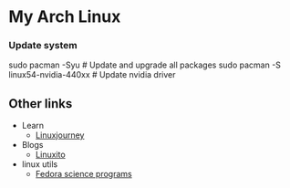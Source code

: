 # My Arch Linux


### Update system

sudo pacman -Syu                        # Update and upgrade all packages
sudo pacman -S linux54-nvidia-440xx     # Update nvidia driver



## Other links

* Learn
  * [Linuxjourney](https://linuxjourney.com/)
* Blogs
  * [Linuxito](https://www.linuxito.com/)
* linux utils
  * [Fedora science programs](https://fedora-scientific.readthedocs.io/en/latest/)
